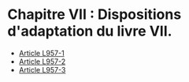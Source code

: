 # Chapitre VII : Dispositions d'adaptation du livre VII.

- [Article L957-1](article-l957-1.md)
- [Article L957-2](article-l957-2.md)
- [Article L957-3](article-l957-3.md)
